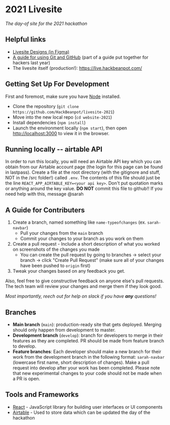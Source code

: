 # 2021 Livesite

_The day-of site for the 2021 hackathon_

## Helpful links

- [Livesite Designs (in Figma)](https://www.figma.com/file/qgezzhkFHU4IJJhpdYaqtc/Live-Site?node-id=161%3A0)
- [A guide for using Git and GitHub](https://docs.google.com/document/d/1gZXyTDybJIk65tp0VBRweOfAJOv6RqUqRQgNXdSeKTw/edit?usp=sharing) (part of a guide put together for hackers last year)
- The livesite itself (production!): https://live.hackbeanpot.com/

## Getting Set Up For Development

First and foremost, make sure you have [Node](https://nodejs.org/) installed.

- Clone the repository (`git clone https://github.com/HackBeanpot/livesite-2021`)
- Move into the new local repo (`cd website-2021`)
- Install dependencies (`npm install`)
- Launch the environment locally (`npm start`), then open [http://localhost:3000](http://localhost:3000) to view it in the browser.

## Running locally -- airtable API

In order to run this locally, you will need an Airtable API key which you can obtain from our Airtable account page (the login for this page can be found in lastpass). Create a file at the root directory (with the gitignore and stuff, NOT in the /src folder!) called `.env`. The contents of this file should just be the line `REACT_APP_AIRTABLE_KEY=<your api key>`. Don't put quotation marks or anything around the key value. **DO NOT** commit this file to github!! If you need help with this, message @sarah

## A Guide for Contributers

1. Create a branch, named something like `name-typeofchanges` (ex. `sarah-navbar`)
   - Pull your changes from the `main` branch
   - Commit your changes to your branch as you work on them
2. Create a pull request - Include a short description of what you worked on screenshots of the changes you made
   - You can create the pull request by going to branches -> select your branch -> click "Create Pull Request" (make sure all of your changes have been pushed to `origin` first)
3. Tweak your changes based on any feedback you get.

Also, feel free to give constructive feedback on anyone else's pull requests. The tech team will review your changes and merge them if they look good.

_Most importantly, reech out for help on slack if you have **any** questions!_

## Branches

- **Main branch** (`main`): production-ready site that gets deployed. Merging should only happen from development to master.
- **Development branch** (`develop`): branch for developers to merge in their features as they are completed. PR should be made from feature branch to develop.
- **Feature branches**: Each developer should make a new branch for their work from the development branch in the following format: `sarah-navbar` (lowercase first name, short description of changes). Make a pull request into develop after your work has been completed. Please note that new experimental changes to your code should not be made when a PR is open.

## Tools and Frameworks

- [React](https://reactjs.org/docs/hello-world.html) - JavaScript library for building user interfaces or UI components
- [Airtable](https://airtable.com/) - Used to store data which can be updated the day of the hackathon
